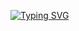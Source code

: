 [![Typing SVG](https://readme-typing-svg.demolab.com?font=Fira+Code&pause=1000&width=435&lines=%D0%9F%D0%B8%D0%B2%D0%B5%D1%82;%D0%BA%D0%B0%D0%BA+%D0%B4%D0%B5%D0%BB%D0%B0)](https://git.io/typing-svg)

